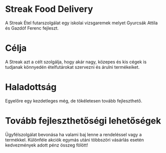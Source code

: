 # Streak Food Delivery
A Streak Étel futarszolgálat egy iskolai vizsgaremek melyet Gyurcsák Attila és Gazdóf Ferenc fejleszt.
# Célja
A Streak azt a célt szolgálja, hogy akár nagy, közepes és kis cégek is tudjanak könnyedén ételfutárokat szervezni és árulni termékeiket.
# Haladottság
Egyelőre egy kezdetleges még, de tökéletesen tovább fejleszthető.
# Tovább fejleszthetőségi lehetőségek
Ügyfélszolgálat bevonása ha valami baj lenne a rendeléssel vagy a termékkel.
Különféle akciók egymás utáni többszöri vásárlás esetén kedvezmények adott pénz összeg fölött!
